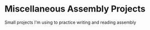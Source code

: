 # Miscellaneous Assembly Projects
Small projects I'm using to practice writing and reading assembly
